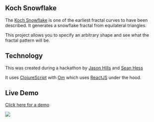 Koch Snowflake
--------------

The [Koch Snowflake](http://en.wikipedia.org/wiki/Koch_snowflake) is one of the earliest fractal curves to have been described. It generates a snowflake fractal from equilateral triangles.

This project allows you to specify an arbitrary shape and see what the fractal pattern will be.

Technology
----------

This was created during a hackathon by [Jason Hills](https://github.com/argonauthills) and [Sean Hess](https://github.com/seanhess)

It uses [ClojureScript](https://github.com/clojure/clojurescript) with [Om](https://github.com/swannodette/om) which uses [ReactJS](http://facebook.github.io/react/) under the hood.

Live Demo
---------
[Click here for a demo](http://argonauthills.github.io/koch/)

<a href="http://argonauthills.github.io/koch/">
<img src="http://i.imgur.com/XO7GCA2.png">
</a>
